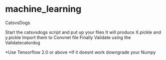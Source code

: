 # machine_learning
CatsvsDogs

Start the catsvsdogs script and put up your files
It will produce X.pickle and y.pickle
Import them to Convnet file
Finally Validate using the Validatecatordog


*Use Tensorflow 2.0 or above
*If it doesnt work downgrade your Numpy
